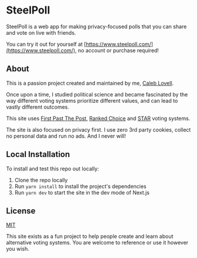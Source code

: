 # SteelPoll

SteelPoll is a web app for making privacy-focused polls that you can share and vote on live with friends.

You can try it out for yourself at [https://www.steelpoll.com/](https://www.steelpoll.com/), no account or purchase required!

## About

This is a passion project created and maintained by me, [Caleb Lovell](https://www.caleblovell.dev/).

Once upon a time, I studied political science and became fascinated by the way different voting systems prioritize different values, and can lead to vastly different outcomes.

This site uses [First Past The Post](https://en.wikipedia.org/wiki/First-past-the-post_voting), [Ranked Choice](https://en.wikipedia.org/wiki/Instant-runoff_voting) and [STAR](https://en.wikipedia.org/wiki/STAR_voting) voting systems.

The site is also focused on privacy first. I use zero 3rd party cookies, collect no personal data and run no ads. And I never will!

## Local Installation

To install and test this repo out locally:

1. Clone the repo locally
2. Run `yarn install` to install the project's dependencies
3. Run `yarn dev` to start the site in the dev mode of Next.js

## License

[MIT](https://choosealicense.com/licenses/mit/)

This site exists as a fun project to help people create and learn about alternative voting systems. You are welcome to reference or use it however you wish.
